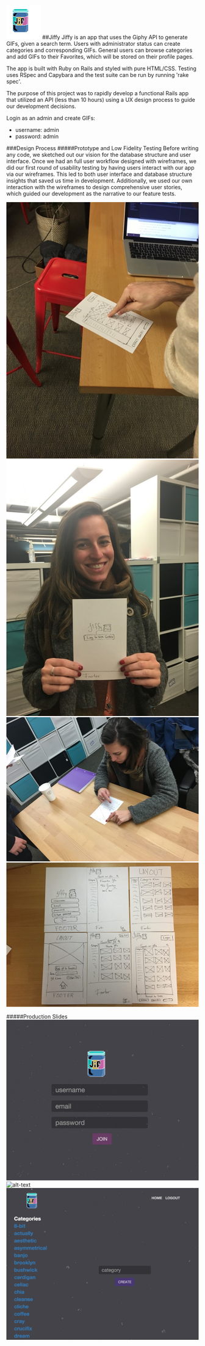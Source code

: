 ![alt-text](app/assets/images/logo.png)
##Jiffy
Jiffy is an app that uses the Giphy API to generate GIFs, given a search term. Users with administrator status can create categories and corresponding GIFs. General users can browse categories and add GIFs to their Favorites, which will be stored on their profile pages.

The app is built with Ruby on Rails and styled with pure HTML/CSS. Testing uses RSpec and Capybara and the test suite can be run by running 'rake spec'.

The purpose of this project was to rapidly develop a functional Rails app that utilized an API (less than 10 hours) using a UX design process to guide our development decisions.

Login as an admin and create GIFs:
* username: admin
* password: admin

###Design Process
#####Prototype and Low Fidelity Testing
Before writing any code, we sketched out our vision for the database structure and user interface. Once we had an full user workflow designed with wireframes, we did our first round of usability testing by having users interact with our app via our wireframes. This led to both user interface and database structure insights that saved us time in development. Additionally, we used our own interaction with the wireframes to design comprehensive user stories, which guided our development as the narrative to our feature tests.

![alt-text](portfolio_images/initial_testing.jpg)
![alt-text](portfolio_images/marina_initial_test_2.jpg)
![alt-text](portfolio_images/marina_initial_testing.jpg)
![alt-text](portfolio_images/wireframes.jpg)

#####Production Slides
![alt-text](portfolio_images/jiffy_signup.png)
![alt-text](portfolio_images/jiffy_home.png)
![alt-text](portfolio_images/jiffy_admin_dashboard.png)
